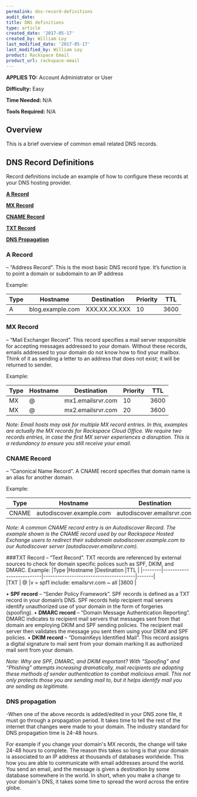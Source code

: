```yaml
---
permalink: dns-record-definitions
audit_date:
title: DNS definitions
type: article
created_date: '2017-05-17'
created_by: William Loy
last_modified_date: '2017-05-17'
last_modified_by: William Loy
product: Rackspace Email
product_url: rackspace-email
---
```


**APPLIES TO:** Account Administrator or User

**Difficulty:** Easy

**Time Needed:** N/A

**Tools Required:** N/A

## Overview
This is a brief overview of common email related DNS records.

## DNS Record Definitions
 Record definitions include an example of how to configure these records at your DNS hosting provider.


[**A Record**](#a-record)

[**MX Record**](#mx-record)

[**CNAME Record**](#cname-record)

[**TXT Record**](#txt-record)

[**DNS Propagation**](#dns-propagation)


### A Record  
– “Address Record”. This is the most basic DNS record type. It’s function is to point a domain or subdomain to an IP address

Example:

|Type    |Hostname          |Destination    |Priority    |TTL    |
|--------|------------------|---------------|------------|-------|        
|A       |blog.example.com  |XXX.XX.XX.XXX  |10          |3600   |

### MX Record
– “Mail Exchanger Record”. This record specifies a mail server responsible for accepting messages addressed to your domain. Without these records, emails addressed to your domain do not know how to find your mailbox.  Think of it as sending a letter to an address that does not exist; it will be returned to sender.

Example:

|Type    |Hostname          |Destination        |Priority    |TTL    |
|--------|------------------|-------------------|------------|-------|        
|MX      |         @        |mx1.emailsrvr.com  |10          |3600   |
|MX      |         @        |mx2.emailsrvr.com  |20          |3600   |

*Note: Email hosts may ask for multiple MX record entries. In this, examples are actually the MX records for Rackspace Cloud Office. We require two records entries, in case the first MX server experiences a disruption. This is a redundancy to ensure you still receive your email.*

### CNAME Record
– “Canonical Name Record”. A CNAME record specifies that domain name is an alias for another domain.

Example:

|Type    |Hostname                  |Destination                 |TTL    |
|--------|--------------------------|----------------------------|-------|        
|CNAME   |autodiscover.example.com  |autodiscover.emailsrvr.com  |3600   |


*Note: A common CNAME record entry is an Autodiscover Record. The example shown is the CNAME record used by our Rackspace Hosted Exchange users to redirect their subdomain autodiscover.example.com to our Autodiscover server (autodiscover.emailsrvr.com).*

###TXT Record
– “Text Record”. TXT records are referenced by external sources to check for domain specific polices such as SPF, DKIM, and DMARC.
Example:
|Type    |Hostname                  |Destination                            |TTL    |
|--------|--------------------------|---------------------------------------|-------|        
|TXT     |           @              |v = spf1 include: emailsrvr.com ~ all  |3600   |


•	**SPF record** – “Sender Policy Framework”. SPF records is defined as a TXT record in your domain’s DNS. SPF records help recipient mail servers identify unauthorized use of your domain in the form of forgeries (spoofing).
•	**DMARC record** – “Domain Message Authentication Reporting”. DMARC indicates to recipient mail servers that messages sent from that domain are employing DKIM and SPF sending policies. The recipient mail server then validates the message you sent them using your DKIM and SPF policies.
•	**DKIM record** – “DomainKeys Identified Mail”. This record assigns a digital signature to mail sent from your domain marking it as authorized mail sent from your domain.

*Note: Why are SPF, DMARC, and DKIM important?  With “Spoofing” and “Phishing” attempts increasing dramatically, mail recipients are adopting these methods of sender authentication to combat malicious email. This not only protects those you are sending mail to, but it helps identify mail you are sending as legitimate.*

### DNS propagation
-When one of the above records is added/edited in your DNS zone file, it must go through a propagation period.
It takes time to tell the rest of the internet that changes were made to your domain. The industry standard for DNS propagation time is 24-48 hours.

For example if you change your domain's MX records, the change will take 24-48 hours to complete. The reason this takes so long is that your domain is associated to an IP address at thousands of databases worldwide. This how you are able to communicate with email addresses around the world. You send an email, and the message is given a destination by some database somewhere in the world. In short, when you make a change to your domain's DNS, it takes some time to spread the word across the entire globe.
